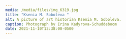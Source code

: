 ```yaml
---
media: /media/files/img_6319.jpg
title: "Ksenia M. Soboleva "
alt: A picture of art historian Ksenia M. Soboleva.
caption: Photograph by Irina Kadyrova-Schuddeboom
date: 2021-11-10T13:38:00-0500
---
```

